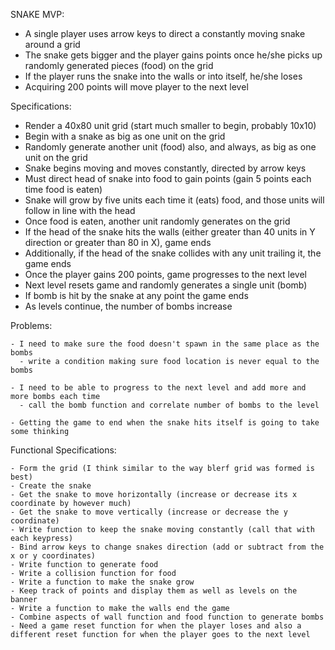 SNAKE MVP:

  - A single player uses arrow keys to direct a constantly moving snake around a grid
  - The snake gets bigger and the player gains points once he/she picks up randomly generated pieces (food) on the grid
  - If the player runs the snake into the walls or into itself, he/she loses
  - Acquiring 200 points will move player to the next level

Specifications:

  - Render a 40x80 unit grid (start much smaller to begin, probably 10x10)
  - Begin with a snake as big as one unit on the grid
  - Randomly generate another unit (food) also, and always, as big as one unit on the grid
  - Snake begins moving and moves constantly, directed by arrow keys
  - Must direct head of snake into food to gain points (gain 5 points each time food is eaten)
  - Snake will grow by five units each time it (eats) food, and those units will follow in line with the head
  - Once food is eaten, another unit randomly generates on the grid
  - If the head of the snake hits the walls (either greater than 40 units in Y direction or greater than 80 in X), game ends
  - Additionally, if the head of the snake collides with any unit trailing it, the game ends
  - Once the player gains 200 points, game progresses to the next level
  - Next level resets game and randomly generates a single unit (bomb)
  - If bomb is hit by the snake at any point the game ends
  - As levels continue, the number of bombs increase

  Problems:

    - I need to make sure the food doesn't spawn in the same place as the bombs
      - write a condition making sure food location is never equal to the bombs

    - I need to be able to progress to the next level and add more and more bombs each time
      - call the bomb function and correlate number of bombs to the level

    - Getting the game to end when the snake hits itself is going to take some thinking

  Functional Specifications:

    - Form the grid (I think similar to the way blerf grid was formed is best)
    - Create the snake
    - Get the snake to move horizontally (increase or decrease its x coordinate by however much)
    - Get the snake to move vertically (increase or decrease the y coordinate)
    - Write function to keep the snake moving constantly (call that with each keypress)
    - Bind arrow keys to change snakes direction (add or subtract from the x or y coordinates)
    - Write function to generate food
    - Write a collision function for food
    - Write a function to make the snake grow
    - Keep track of points and display them as well as levels on the banner
    - Write a function to make the walls end the game  
    - Combine aspects of wall function and food function to generate bombs
    - Need a game reset function for when the player loses and also a different reset function for when the player goes to the next level
